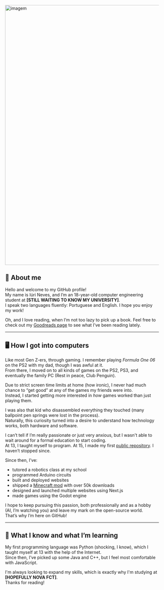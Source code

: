 <img width="2800" height="850" alt="imagem" src="https://github.com/user-attachments/assets/10f0e387-c996-419e-991b-7849f9d15c28" />

## 👤 About me  
Hello and welcome to my GitHub profile!  
My name is Iúri Neves, and I’m an 18-year-old computer engineering student at **[STILL WAITING TO KNOW MY UNIVERSITY]**.  
I speak two languages fluently: Portuguese and English. I hope you enjoy my work!

Oh, and I love reading, when I’m not too lazy to pick up a book. Feel free to check out my [Goodreads page](https://www.goodreads.com/iuriineves) to see what I’ve been reading lately.

---

## 🖥️ How I got into computers  

Like most Gen Z-ers, through gaming. I remember playing *Formula One 06* on the PS2 with my dad, though I was awful at it.  
From there, I moved on to all kinds of games on the PS2, PS3, and eventually the family PC (Rest in peace, Club Penguin).

Due to strict screen time limits at home (how ironic), I never had much chance to “get good” at any of the games my friends were into.  
Instead, I started getting more interested in *how* games worked than just playing them.

I was also that kid who disassembled everything they touched (many ballpoint pen springs were lost in the process).  
Naturally, this curiosity turned into a desire to understand how technology works, both hardware and software.

I can’t tell if I’m really passionate or just very anxious, but I wasn't able to wait around for a formal education to start coding.  
At 13, I taught myself to program. At 15, I made my first [public repository](https://github.com/iuriineves/NIL). I haven’t stopped since.

Since then, I’ve:
- tutored a robotics class at my school  
- programmed Arduino circuits  
- built and deployed websites  
- shipped a [Minecraft mod](https://github.com/iuriineves/sn0wfrogs-capybaras) with over 50k downloads  
- designed and launched multiple websites using Next.js  
- made games using the Godot engine  

I hope to keep pursuing this passion, both professionally and as a hobby (AI, I’m watching you) and leave my mark on the open-source world.  
That’s why I’m here on GitHub!

---

## 📒 What I know and what I’m learning  

My first programming language was Python (shocking, I know), which I taught myself at 13 with the help of the Internet.  
Since then, I’ve picked up some Java and C++, but I feel most comfortable with JavaScript.  

I'm always looking to expand my skills, which is exactly why I'm studying at **[HOPEFULLY NOVA FCT]**.  
Thanks for reading!
